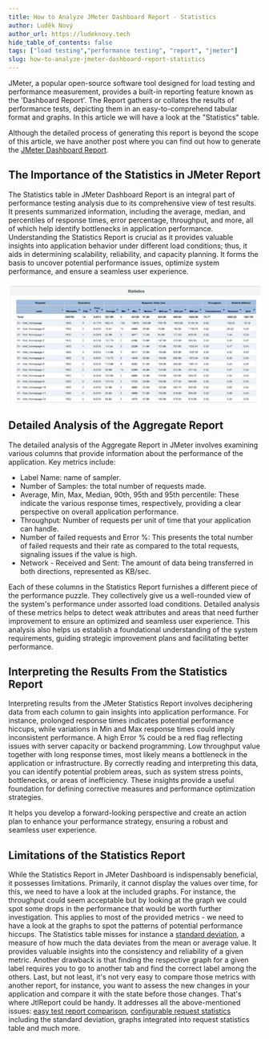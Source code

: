 ```yaml
---
title: How to Analyze JMeter Dashboard Report - Statistics
author: Luděk Nový
author_url: https://ludeknovy.tech
hide_table_of_contents: false
tags: ["load testing","performance testing", "report", "jmeter"]
slug: how-to-analyze-jmeter-dashboard-report-statistics
---
```


JMeter, a popular open-source software tool designed for load testing and performance measurement,
provides a built-in reporting feature known as the 'Dashboard Report'. The Report gathers or collates the
results of performance tests, depicting them in an easy-to-comprehend tabular format and graphs. In this article
we will have a look at the "Statistics" table.

Although the detailed process of generating this report is beyond the scope of this article, we have another post where
you can find out how to generate the [JMeter Dashboard Report](/blog/how-to-generate-jmeter-dashboard-report).

## The Importance of the Statistics in JMeter Report
The Statistics table in JMeter Dashboard Report is an integral part of performance testing analysis due to its comprehensive view of test results. 
It presents summarized information, including the average, median, and percentiles of response times, error percentage,
throughput, and more, all of which help identify bottlenecks in application performance. 
Understanding the Statistics Report is crucial as it provides valuable insights into application behavior under different load conditions; 
thus, it aids in determining scalability, reliability, and capacity planning. It forms the basis to uncover potential performance issues,
optimize system performance, and ensure a seamless user experience.

![JMeter Statistics in Dashboard Report](./assets/jmeter_report_statistics.png)

## Detailed Analysis of the Aggregate Report
The detailed analysis of the Aggregate Report in JMeter involves examining various columns that provide information about the performance of the application. 
Key metrics include:

* Label Name: name of sampler.
* Number of Samples: the total number of requests made.
* Average, Min, Max, Median, 90th, 95th and 95th percentile: These indicate the various response times, respectively, providing a clear perspective on overall application performance.
* Throughput: Number of requests per unit of time that your application can handle. 
* Number of failed requests and Error %: This presents the total number of failed requests and their rate as compared to the total requests, signaling issues if the value is high.
* Network - Received and Sent: The amount of data being transferred in both directions, represented as KB/sec.

Each of these columns in the Statistics Report furnishes a different piece of the performance puzzle. 
They collectively give us a well-rounded view of the system's performance under assorted load conditions. 
Detailed analysis of these metrics helps to detect weak attributes and areas that need further improvement to ensure an optimized and seamless user experience. 
This analysis also helps us establish a foundational understanding of the system requirements,
guiding strategic improvement plans and facilitating better performance.

## Interpreting the Results From the Statistics Report
Interpreting results from the JMeter Statistics Report involves deciphering data from each column to gain insights into application performance. 
For instance, prolonged response times indicates potential performance hiccups, while variations in Min and Max response times could imply inconsistent performance.
A high Error % could be a red flag reflecting issues with server capacity or backend programming. Low throughput value together with long response times, most likely
means a bottleneck in the application or infrastructure.
By correctly reading and interpreting this data, you can identify potential problem areas, such as system stress points, bottlenecks, or areas of inefficiency.
These insights provide a useful foundation for defining corrective measures and performance optimization strategies.

It helps you develop a forward-looking perspective and create an action plan to enhance your performance strategy, ensuring a robust and seamless user experience.

## Limitations of the Statistics Report
While the Statistics Report in JMeter Dashboard is indispensably beneficial, it possesses limitations.
Primarily, it cannot display the values over time, for this, we need to have a look at the included graphs. For instance, the throughput could seem
acceptable but by looking at the graph we could spot some drops in the performance that would be worth further investigation. This applies to most of the
provided metrics - we need to have a look at the graphs to spot the patterns of potential performance hiccups.
The Statistics table misses for instance a [standard deviation](/blog/2023/07/14/performance-testing-metric-standard-deviation), a measure of how much the data deviates from the mean or average value. It provides valuable insights into the consistency and reliability of a given metric.
Another drawback is that finding the respective graph for a given label requires you to go to another tab and find the correct label among the others.
Last, but not least, it's not very easy to compare those metrics with another report, for instance, you want to assess the new changes in your application
and compare it with the state before those changes. That's where JtlReport could be handy. It addresses all the above-mentioned issues: [easy test report comparison](/docs/introduction/features#test-run-comparison),
[configurable request statistics](/docs/introduction/features#request-statistics-customization) including the standard deviation, graphs integrated into request statistics table and much more.
